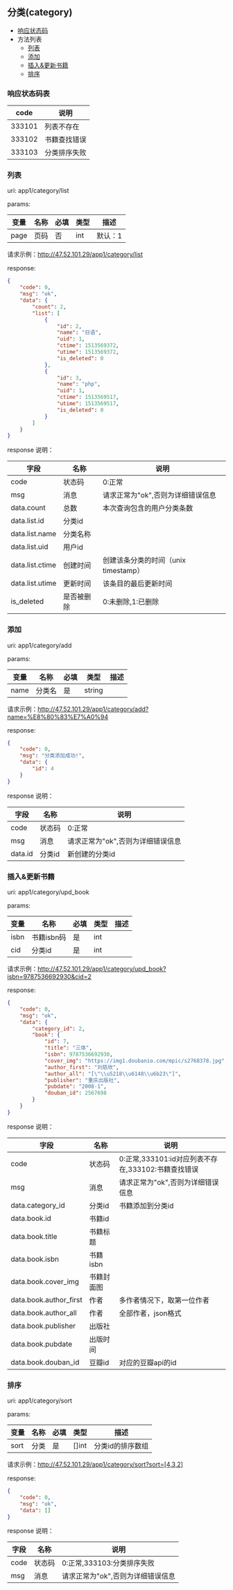 ## 分类(category)

+ [响应状态码](#响应状态码表)
+ 方法列表
	+ [列表](#列表)
	+ [添加](#添加)
	+ [插入&更新书籍](#插入&更新书籍)
	+ [排序](#排序)




### 响应状态码表

|  code  |     说明     |
| ------ | ------------ |
| 333101 | 列表不存在   |
| 333102 | 书籍查找错误 |
| 333103 | 分类排序失败 |


### 列表

uri: app1/category/list

params:

| 变量   | 名称   | 必填   | 类型   | 描述   |
| ---- | ---- | ---- | ---- | ---- |
| page | 页码   | 否    | int  | 默认：1 |

请求示例：http://47.52.101.29/app1/category/list

response:

```json
{
    "code": 0,
    "msg": "ok",
    "data": {
        "count": 2,
        "list": [
            {
                "id": 2,
                "name": "日语",
                "uid": 1,
                "ctime": 1513569372,
                "utime": 1513569372,
                "is_deleted": 0
            },
            {
                "id": 3,
                "name": "php",
                "uid": 1,
                "ctime": 1513569517,
                "utime": 1513569517,
                "is_deleted": 0
            }
        ]
    }
}
```

response 说明：

| 字段              | 名称    | 说明                        |
| --------------- | ----- | ------------------------- |
| code            | 状态码   | 0:正常                      |
| msg             | 消息    | 请求正常为"ok",否则为详细错误信息       |
| data.count      | 总数    | 本次查询包含的用户分类条数             |
| data.list.id    | 分类id  |                           |
| data.list.name  | 分类名称  |                           |
| data.list.uid   | 用户id  |                           |
| data.list.ctime | 创建时间  | 创建该条分类的时间（unix timestamp） |
| data.list.utime | 更新时间  | 该条目的最后更新时间                |
| is_deleted      | 是否被删除 | 0:未删除,1:已删除               |



### 添加

uri: app1/category/add

params:

| 变量   | 名称   | 必填   | 类型     | 描述   |
| ---- | ---- | ---- | ------ | ---- |
| name | 分类名  | 是    | string |      |

请求示例：http://47.52.101.29/app1/category/add?name=%E8%80%83%E7%A0%94

response:

```json
{
    "code": 0,
    "msg": "分类添加成功!",
    "data": {
        "id": 4
    }
}
```

response 说明：

| 字段      | 名称   | 说明                  |
| ------- | ---- | ------------------- |
| code    | 状态码  | 0:正常                |
| msg     | 消息   | 请求正常为"ok",否则为详细错误信息 |
| data.id | 分类id | 新创建的分类id            |



### 插入&更新书籍

uri: app1/category/upd_book

params:

| 变量   | 名称      | 必填   | 类型   | 描述   |
| ---- | ------- | ---- | ---- | ---- |
| isbn | 书籍isbn码 | 是    | int  |      |
| cid  | 分类id    | 是    | int  |      |

请求示例：http://47.52.101.29/app1/category/upd_book?isbn=9787536692930&cid=2

response:

```json
{
    "code": 0,
    "msg": "ok",
    "data": {
        "category_id": 2,
        "book": {
            "id": 7,
            "title": "三体",
            "isbn": 9787536692930,
            "cover_img": "https://img1.doubanio.com/mpic/s2768378.jpg",
            "author_first": "刘慈欣",
            "author_all": "[\"\\u5218\\u6148\\u6b23\"]",
            "publisher": "重庆出版社",
            "pubdate": "2008-1",
            "douban_id": 2567698
        }
    }
}
```

response 说明：

| 字段                     | 名称     | 说明                                  |
| ---------------------- | ------ | ----------------------------------- |
| code                   | 状态码    | 0:正常,333101:id对应列表不存在,333102:书籍查找错误 |
| msg                    | 消息     | 请求正常为"ok",否则为详细错误信息                 |
| data.category_id       | 分类id   | 书籍添加到分类id                           |
| data.book.id           | 书籍id   |                                     |
| data.book.title        | 书籍标题   |                                     |
| data.book.isbn         | 书籍isbn |                                     |
| data.book.cover_img    | 书籍封面图  |                                     |
| data.book.author_first | 作者     | 多作者情况下，取第一位作者                       |
| data.book.author_all   | 作者     | 全部作者，json格式                         |
| data.book.publisher    | 出版社    |                                     |
| data.book.pubdate      | 出版时间   |                                     |
| data.book.douban_id    | 豆瓣id   | 对应的豆瓣api的id                         |


### 排序
uri: app1/category/sort

params:

| 变量 | 名称 | 必填 |  类型 |       描述       |
| ---- | ---- | ---- | ----- | ---------------- |
| sort | 分类 | 是   | []int | 分类id的排序数组 |

请求示例：http://47.52.101.29/app1/category/sort?sort=[4,3,2]

response:

```json
{
    "code": 0,
    "msg": "ok",
    "data": []
}
```

response 说明：

| 字段 |  名称  |                说明               |
| ---- | ------ | --------------------------------- |
| code | 状态码 | 0:正常,333103:分类排序失败        |
| msg  | 消息   | 请求正常为"ok",否则为详细错误信息 |